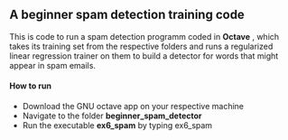 ## A beginner spam detection training code

This is code to run a spam detection programm coded in **Octave** , which takes its training set from the respective folders and runs a regularized linear regression trainer on them to build a detector for words that might appear in spam emails.

#### How to run
- Download the GNU octave app on your respective machine
- Navigate to the folder **beginner_spam_detector**
- Run the executable **ex6_spam** by typing ex6_spam